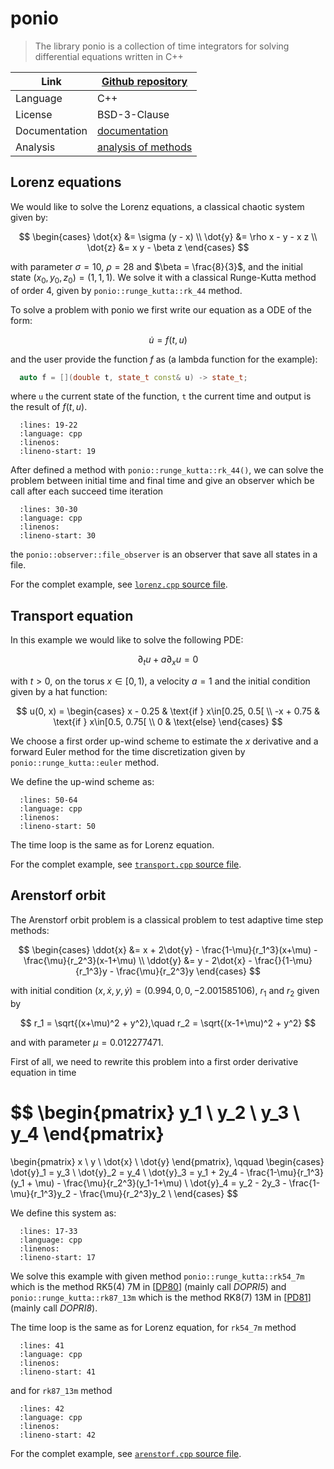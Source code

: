 # ponio

> The library ponio is a collection of time integrators for solving differential equations written in C++

| Link          | [Github repository](https://github.com/hpc-maths/ponio)   |
|---------------|-----------------------------------------------------------|
| Language      | C++                                                       |
| License       | BSD-3-Clause                                              |
| Documentation | [documentation](https://ponio.readthedocs.io/en/latest/)  |
| Analysis      | [analysis of methods](https://hpc-maths.github.io/ponio/) |

## Lorenz equations

We would like to solve the Lorenz equations, a classical chaotic system given by:

$$
  \begin{cases}
    \dot{x} &= \sigma (y - x) \\
    \dot{y} &= \rho x - y - x z \\
    \dot{z} &= x y - \beta z
  \end{cases}
$$

with parameter $\sigma=10$, $\rho = 28$ and $\beta = \frac{8}{3}$, and the initial state $(x_0, y_0, z_0) = (1,1,1)$. We solve it with a classical Runge-Kutta method of order 4, given by `ponio::runge_kutta::rk_44` method.

To solve a problem with ponio we first write our equation as a ODE of the form:

$$
  \dot{u} = f(t, u)
$$

and the user provide the function $f$ as (a lambda function for the example):

```cpp
  auto f = [](double t, state_t const& u) -> state_t;
```

where `u` the current state of the function, `t` the current time and output is the result of $f(t,u)$.

```{literalinclude} lorenz.cpp
  :lines: 19-22
  :language: cpp
  :linenos:
  :lineno-start: 19
```

After defined a method with `ponio::runge_kutta::rk_44()`, we can solve the problem between initial time and final time and give an observer which be call after each succeed time iteration

```{literalinclude} lorenz.cpp
  :lines: 30-30
  :language: cpp
  :linenos:
  :lineno-start: 30
```

the `ponio::observer::file_observer` is an observer that save all states in a file.

For the complet example, see [`lorenz.cpp` source file](lorenz.cpp).

## Transport equation

In this example we would like to solve the following PDE:

$$
  \partial_t u + a \partial_x u = 0
$$

with $t>0$, on the torus $x\in[0, 1)$, a velocity $a=1$ and the initial condition given by a hat function:

$$
  u(0, x) = \begin{cases}
      x - 0.25  & \text{if } x\in[0.25, 0.5[ \\
      -x + 0.75 & \text{if } x\in[0.5, 0.75[ \\
      0         & \text{else}
  \end{cases}
$$

We choose a first order up-wind scheme to estimate the $x$ derivative and a forward Euler method for the time discretization given by `ponio::runge_kutta::euler` method.

We define the up-wind scheme as:

```{literalinclude} transport.cpp
  :lines: 50-64
  :language: cpp
  :linenos:
  :lineno-start: 50
```

The time loop is the same as for Lorenz equation.

For the complet example, see [`transport.cpp` source file](transport.cpp).

## Arenstorf orbit

The Arenstorf orbit problem is a classical problem to test adaptive time step methods:

$$
  \begin{cases}
    \ddot{x} &= x + 2\dot{y} - \frac{1-\mu}{r_1^3}(x+\mu) - \frac{\mu}{r_2^3}(x-1+\mu) \\
    \ddot{y} &= y - 2\dot{x} - \frac{}{1-\mu}{r_1^3}y - \frac{\mu}{r_2^3}y
  \end{cases}
$$

with initial condition $(x,\dot{x},y,\dot{y})=(0.994, 0, 0, -2.001585106)$, $r_1$ and $r_2$ given by

$$
  r_1 = \sqrt{(x+\mu)^2 + y^2},\quad r_2 = \sqrt{(x-1+\mu)^2 + y^2}
$$

and with parameter $\mu = 0.012277471$.

First of all, we need to rewrite this problem into a first order derivative equation in time

$$
  \begin{pmatrix}
    y_1 \\
    y_2 \\
    y_3 \\
    y_4
  \end{pmatrix}
  =
  \begin{pmatrix}
    x \\
    y \\
    \dot{x} \\
    \dot{y}
  \end{pmatrix},
  \qquad
  \begin{cases}
    \dot{y}_1 = y_3 \\
    \dot{y}_2 = y_4 \\
    \dot{y}_3 = y_1 + 2y_4 - \frac{1-\mu}{r_1^3}(y_1 + \mu) - \frac{\mu}{r_2^3}(y_1-1+\mu) \\
    \dot{y}_4 = y_2 - 2y_3 - \frac{1-\mu}{r_1^3}y_2 - \frac{\mu}{r_2^3}y_2 \\
  \end{cases}
$$

We define this system as:

```{literalinclude} arenstorf.cpp
  :lines: 17-33
  :language: cpp
  :linenos:
  :lineno-start: 17
```

We solve this example with given method `ponio::runge_kutta::rk54_7m` which is the method RK5(4) 7M in [[DP80](https://doi.org/10.1016/0771-050X(80)90013-3)] (mainly call *DOPRI5*) and `ponio::runge_kutta::rk87_13m` which is the method RK8(7) 13M in [[PD81](https://doi.org/10.1016/0771-050X(81)90010-3)] (mainly call *DOPRI8*).

The time loop is the same as for Lorenz equation, for `rk54_7m` method

```{literalinclude} arenstorf.cpp
  :lines: 41
  :language: cpp
  :linenos:
  :lineno-start: 41
```

and for `rk87_13m` method

```{literalinclude} arenstorf.cpp
  :lines: 42
  :language: cpp
  :linenos:
  :lineno-start: 42
```

For the complet example, see [`arenstorf.cpp` source file](arenstorf.cpp).
